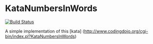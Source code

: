# KataNumbersInWords

[![Build Status](https://travis-ci.org/scott4dev/KataNumbersInWords.svg?branch=master)](https://travis-ci.org/scott4dev/KataNumbersInWords)

A simple implementation of this [kata] (http://www.codingdojo.org/cgi-bin/index.pl?KataNumbersInWords)
